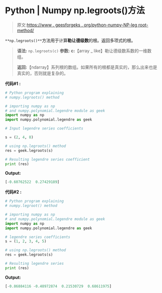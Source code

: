 # Python | Numpy np.legroots()方法

> 原文:[https://www . geesforgeks . org/python-numpy-NP-leg root-method/](https://www.geeksforgeeks.org/python-numpy-np-legroots-method/)

`**np.legroots()**`方法用于计算**勒让德级数**的根。返回多项式的根。

> **语法:** `np.legroots(c)`
> **参数:**
> **c:**【array _ like】勒让德级数系数的一维数组。
> 
> **返回:**【ndarray】系列根的数组。如果所有的根都是真实的，那么出来也是真实的，否则就是复杂的。

**代码#1 :**

```py
# Python program explaining
# numpy.legroots() method 

# importing numpy as np  
# and numpy.polynomial.legendre module as geek 
import numpy as np 
import numpy.polynomial.legendre as geek

# Input legendre series coefficients

s = (2, 4, 8) 

# using np.legroots() method 
res = geek.legroots(s) 

# Resulting legendre series coefficient
print (res) 
```

**Output:**

```py
[-0.60762522  0.27429189]

```

**代码#2 :**

```py
# Python program explaining
# numpy.legroot() method 

# importing numpy as np  
# and numpy.polynomial.legendre module as geek 
import numpy as np 
import numpy.polynomial.legendre as geek

# legendre series coefficients
s = (1, 2, 3, 4, 5) 

# using np.legroots() method 
res = geek.legroots(s) 

# Resulting legendre series
print (res) 
```

**Output:**

```py
[-0.86884116 -0.48972874  0.21530729  0.68611975]

```